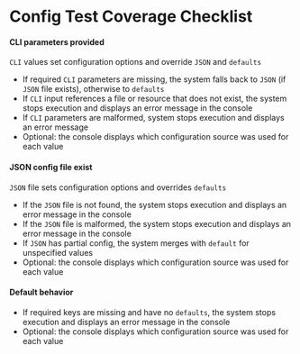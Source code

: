# Config Test Coverage Checklist

#### CLI parameters provided

`CLI` values set configuration options and override `JSON` and `defaults`

- If required `CLI` parameters are missing, the system falls back to `JSON` (if `JSON` file exists), otherwise to `defaults`
- If `CLI` input references a file or resource that does not exist, the system stops execution and displays an error message in the console
- If `CLI` parameters are malformed, system stops execution and displays an error message
- Optional: the console displays which configuration source was used for each value

#### JSON config file exist

`JSON` file sets configuration options and overrides `defaults`

- If the `JSON` file is not found, the system stops execution and displays an error message in the console
- If the `JSON` file is malformed, the system stops execution and displays an error message in the console
- If `JSON` has partial config, the system merges with `default` for unspecified values
- Optional: the console displays which configuration source was used for each value

#### Default behavior

- If required keys are missing and have no `defaults`, the system stops execution and displays an error message in the console
- Optional: the console displays which configuration source was used for each value
